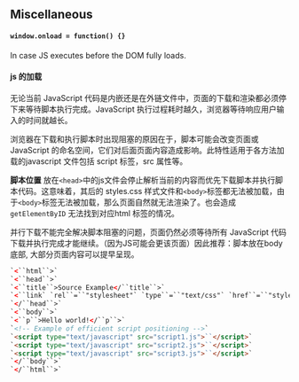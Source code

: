 ## Miscellaneous
#### `window.onload = function() {}` 
In case JS executes before the DOM fully loads. 

#### js 的加载
无论当前 JavaScript 代码是内嵌还是在外链文件中，页面的下载和渲染都必须停下来等待脚本执行完成。JavaScript 执行过程耗时越久，浏览器等待响应用户输入的时间就越长。

浏览器在下载和执行脚本时出现阻塞的原因在于，脚本可能会改变页面或 JavaScript 的命名空间，它们对后面页面内容造成影响。此特性适用于各方法加载的javascript 文件包括 script 标签，src 属性等。

__脚本位置__
放在`<head>`中的js文件会停止解析当前的内容而优先下载脚本并执行脚本代码。这意味着，其后的 styles.css 样式文件和`<body>`标签都无法被加载，由于`<body>`标签无法被加载，那么页面自然就无法渲染了。也会造成`getElementByID` 无法找到对应html 标签的情况。

并行下载不能完全解决脚本阻塞的问题，页面仍然必须等待所有 JavaScript 代码下载并执行完成才能继续。（因为JS可能会更该页面）因此推荐：脚本放在body底部, 大部分页面内容可以提早呈现。
~~~html
`<``html``>`
`<``head``>`
`<``title``>Source Example</``title``>`
`<``link` `rel``=``"stylesheet"` `type``=``"text/css"` `href``=``"styles.css"``>`
`</``head``>`
`<``body``>`
`<``p``>Hello world!</``p``>`
`<!-- Example of efficient script positioning -->`
`<script type="text/javascript" src="script1.js">``</script>`
`<script type="text/javascript" src="script2.js">``</script>`
`<script type="text/javascript" src="script3.js">``</script>`
`</``body``>`
`</``html``>`
~~~


<!--stackedit_data:
eyJoaXN0b3J5IjpbODQyODQ4NTIsMTUwODI5NzQwOCwtNzQ4NT
g1Mjk5LDI1MDYxNjAxNCwtMjA4ODc0NjYxMl19
-->